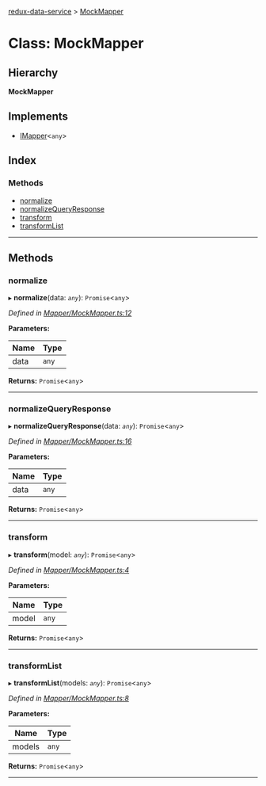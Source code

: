 [redux-data-service](../README.md) > [MockMapper](../classes/mockmapper.md)

# Class: MockMapper

## Hierarchy

**MockMapper**

## Implements

* [IMapper](../interfaces/imapper.md)<`any`>

## Index

### Methods

* [normalize](mockmapper.md#normalize)
* [normalizeQueryResponse](mockmapper.md#normalizequeryresponse)
* [transform](mockmapper.md#transform)
* [transformList](mockmapper.md#transformlist)

---

## Methods

<a id="normalize"></a>

###  normalize

▸ **normalize**(data: *`any`*): `Promise`<`any`>

*Defined in [Mapper/MockMapper.ts:12](https://github.com/Rediker-Software/redux-data-service/blob/ac48abe/src/Mapper/MockMapper.ts#L12)*

**Parameters:**

| Name | Type |
| ------ | ------ |
| data | `any` |

**Returns:** `Promise`<`any`>

___
<a id="normalizequeryresponse"></a>

###  normalizeQueryResponse

▸ **normalizeQueryResponse**(data: *`any`*): `Promise`<`any`>

*Defined in [Mapper/MockMapper.ts:16](https://github.com/Rediker-Software/redux-data-service/blob/ac48abe/src/Mapper/MockMapper.ts#L16)*

**Parameters:**

| Name | Type |
| ------ | ------ |
| data | `any` |

**Returns:** `Promise`<`any`>

___
<a id="transform"></a>

###  transform

▸ **transform**(model: *`any`*): `Promise`<`any`>

*Defined in [Mapper/MockMapper.ts:4](https://github.com/Rediker-Software/redux-data-service/blob/ac48abe/src/Mapper/MockMapper.ts#L4)*

**Parameters:**

| Name | Type |
| ------ | ------ |
| model | `any` |

**Returns:** `Promise`<`any`>

___
<a id="transformlist"></a>

###  transformList

▸ **transformList**(models: *`any`*): `Promise`<`any`>

*Defined in [Mapper/MockMapper.ts:8](https://github.com/Rediker-Software/redux-data-service/blob/ac48abe/src/Mapper/MockMapper.ts#L8)*

**Parameters:**

| Name | Type |
| ------ | ------ |
| models | `any` |

**Returns:** `Promise`<`any`>

___

